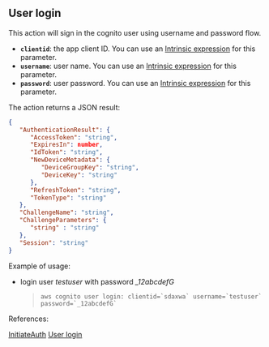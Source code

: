 ## User login

This action will sign in the cognito user using username and password flow.

- **`clientid`**: the app client ID. You can use an [Intrinsic expression](https://github.com/DasAng/phobo-release/blob/master/docs/intrinsic_expression.md) for this parameter.
- **`username`**: user name. You can use an [Intrinsic expression](https://github.com/DasAng/phobo-release/blob/master/docs/intrinsic_expression.md) for this parameter.
- **`password`**: user password. You can use an [Intrinsic expression](https://github.com/DasAng/phobo-release/blob/master/docs/intrinsic_expression.md) for this parameter.

The action returns a JSON result:

```json
{
   "AuthenticationResult": { 
      "AccessToken": "string",
      "ExpiresIn": number,
      "IdToken": "string",
      "NewDeviceMetadata": { 
         "DeviceGroupKey": "string",
         "DeviceKey": "string"
      },
      "RefreshToken": "string",
      "TokenType": "string"
   },
   "ChallengeName": "string",
   "ChallengeParameters": { 
      "string" : "string" 
   },
   "Session": "string"
}
```

Example of usage:

- login user *testuser* with password *_12abcdefG*

    > ``aws cognito user login: clientid=`sdaxwa` username=`testuser` password=`_12abcdefG` ``


References:

[InitiateAuth](https://docs.aws.amazon.com/cognito-user-identity-pools/latest/APIReference/API_InitiateAuth.html)
[User login](https://github.com/DasAng/phobo-release/blob/master/docs/aws_cognito_actions.md#user-login)